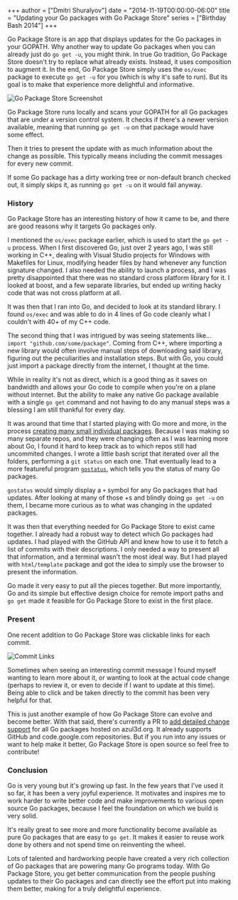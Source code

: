+++
author = ["Dmitri Shuralyov"]
date = "2014-11-19T00:00:00-06:00"
title = "Updating your Go packages with Go Package Store"
series = ["Birthday Bash 2014"]
+++

Go Package Store is an app that displays updates for the Go packages in your GOPATH. Why another way to update Go packages when you can already just do `go get -u`, you might think. In true Go tradition, Go Package Store doesn't try to replace what already exists. Instead, it uses composition to augment it. In the end, Go Package Store simply uses the `os/exec` package to execute `go get -u` for you (which is why it's safe to run). But its goal is to make that experience more delightful and informative.

![Go Package Store Screenshot](/postimages/updating-your-go-packages-with-go-package-store/go-package-store.png)

Go Package Store runs locally and scans your GOPATH for all Go packages that are under a version control system. It checks if there's a newer version available, meaning that running `go get -u` on that package would have some effect.

Then it tries to present the update with as much information about the change as possible. This typically means including the commit messages for every new commit.

If some Go package has a dirty working tree or non-default branch checked out, it simply skips it, as running `go get -u` on it would fail anyway.

### History

Go Package Store has an interesting history of how it came to be, and there are good reasons why it targets Go packages only.

I mentioned the `os/exec` package earlier, which is used to start the `go get -u` process. When I first discovered Go, just over 2 years ago, I was still working in C++, dealing with Visual Studio projects for Windows with Makefiles for Linux, modifying header files by hand whenever any function signature changed. I also needed the ability to launch a process, and I was pretty disappointed that there was no standard cross platform library for it. I looked at boost, and a few separate libraries, but ended up writing hacky code that was not cross platform at all.

It was then that I ran into Go, and decided to look at its standard library. I found `os/exec` and was able to do in 4 lines of Go code cleanly what I couldn't with 40+ of my C++ code.

The second thing that I was intrigued by was seeing statements like... `import "github.com/some/package"`. Coming from C++, where importing a new library would often involve manual steps of downloading said library, figuring out the peculiarities and installation steps. But with Go, you could just import a package directly from the internet, I thought at the time.

While in reality it's not as direct, which is a good thing as it saves on bandwidth and allows your Go code to compile when you're on a plane without internet. But the ability to make any native Go package available with a single `go get` command and not having to do any manual steps was a blessing I am still thankful for every day.

It was around that time that I started playing with Go more and more, in the process [creating many small individual packages](https://twitter.com/shurcooL/status/478413714572312576). Because I was making so many separate repos, and they were changing often as I was learning more about Go, I found it hard to keep track as to which repos still had uncommited changes. I wrote a little bash script that iterated over all the folders, performing a `git status` on each one. That eventually lead to a more featureful program [`gostatus`](https://github.com/shurcooL/gostatus), which tells you the status of many Go packages.

`gostatus` would simply display a `+` symbol for any Go packages that had updates. After looking at many of those +s and blindly doing `go get -u` on them, I became more curious as to what was changing in the updated packages.

It was then that everything needed for Go Package Store to exist came together. I already had a robust way to detect which Go packages had updates. I had played with the GitHub API and knew how to use it to fetch a list of commits with their descriptions. I only needed a way to present all that information, and a terminal wasn't the most ideal way. But I had played with `html/template` package and got the idea to simply use the browser to present the information.

Go made it very easy to put all the pieces together. But more importantly, Go and its simple but effective design choice for remote import paths and `go get` made it feasible for Go Package Store to exist in the first place.

### Present

One recent addition to Go Package Store was clickable links for each commit.

![Commit Links](/postimages/updating-your-go-packages-with-go-package-store/go-package-store-commit-links.png)

Sometimes when seeing an interesting commit message I found myself wanting to learn more about it, or wanting to look at the actual code change (perhaps to review it, or even to decide if I want to update at this time). Being able to click and be taken directly to the commit has been very helpful for that.

This is just another example of how Go Package Store can evolve and become better. With that said, there's currently a PR to [add detailed change support](https://github.com/shurcooL/Go-Package-Store/pull/25) for all Go packages hosted on azul3d.org. It already supports GitHub and code.google.com repositories. But if you run into any issues or want to help make it better, Go Package Store is open source so feel free to contribute!

### Conclusion

Go is very young but it's growing up fast. In the few years that I've used it so far, it has been a very joyful experience. It motivates and inspires me to work harder to write better code and make improvements to various open source Go packages, because I feel the foundation on which we build is very solid.

It's really great to see more and more functionality become available as pure Go packages that are easy to `go get`. It makes it easier to reuse work done by others and not spend time on reinventing the wheel.

Lots of talented and hardworking people have created a very rich collection of Go packages that are powering many Go programs today. With Go Package Store, you get better communication from the people pushing updates to their Go packages and can directly see the effort put into making them better, making for a truly delightful experience.
